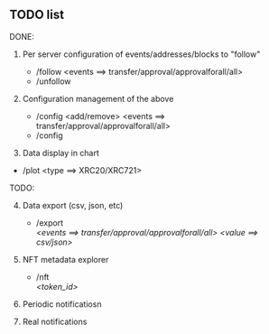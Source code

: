 ## TODO list

DONE:

1. Per server configuration of events/addresses/blocks to "follow"
   - /follow <events ==> transfer/approval/approvalforall/all> <value>
   - /unfollow <value>

2. Configuration management of the above
   - /config <add/remove> <events ==> transfer/approval/approvalforall/all>
     <address>
   - /config <list>

3. Data display in chart

- /plot <days> <type ==> XRC20/XRC721> <address>

TODO:

4. Data export (csv, json, etc)
   - /export <address> <events ==> transfer/approval/approvalforall/all> <value
     ==> csv/json>

5. NFT metadata explorer
   - /nft <address> <token_id>

6. Periodic notificatiosn

7. Real notifications
